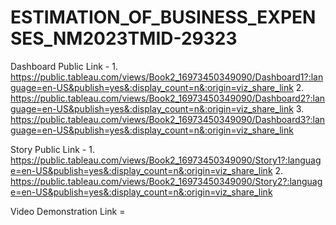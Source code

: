 # ESTIMATION_OF_BUSINESS_EXPENSES_NM2023TMID-29323


Dashboard Public Link - 1. https://public.tableau.com/views/Book2_16973450349090/Dashboard1?:language=en-US&publish=yes&:display_count=n&:origin=viz_share_link
                        2. https://public.tableau.com/views/Book2_16973450349090/Dashboard2?:language=en-US&publish=yes&:display_count=n&:origin=viz_share_link
                        3. https://public.tableau.com/views/Book2_16973450349090/Dashboard3?:language=en-US&publish=yes&:display_count=n&:origin=viz_share_link
                        
Story Public Link - 1. https://public.tableau.com/views/Book2_16973450349090/Story1?:language=en-US&publish=yes&:display_count=n&:origin=viz_share_link
                    2. https://public.tableau.com/views/Book2_16973450349090/Story2?:language=en-US&publish=yes&:display_count=n&:origin=viz_share_link

Video Demonstration Link =                    
